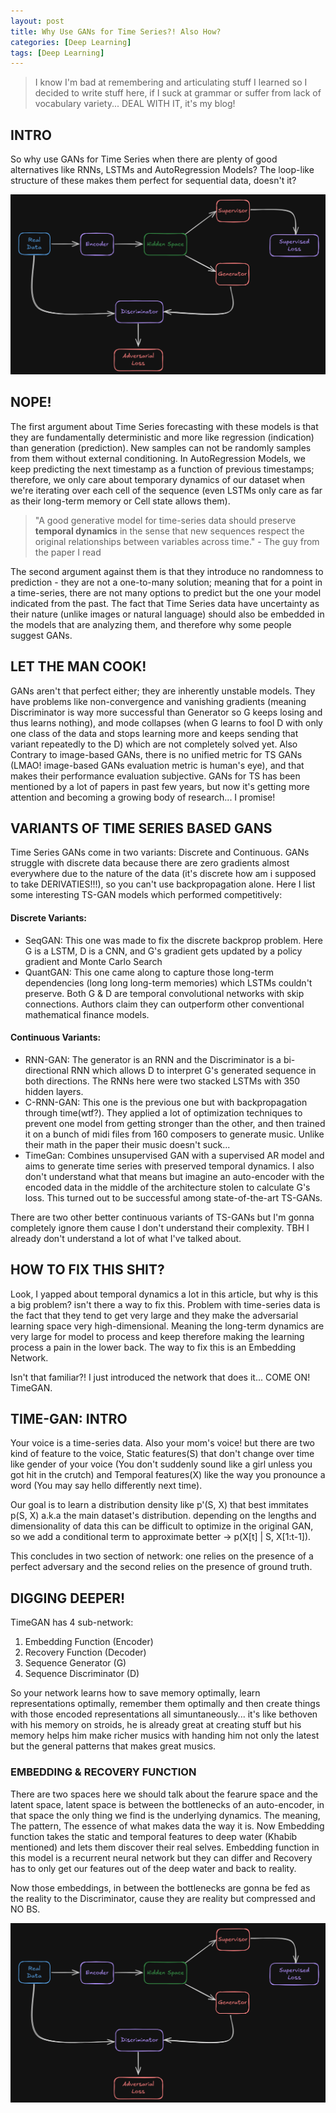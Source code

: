 ```yaml
---
layout: post
title: Why Use GANs for Time Series?! Also How?
categories: [Deep Learning]
tags: [Deep Learning]
---
```

>I know I'm bad at remembering and articulating stuff I learned so I decided to write stuff here, if I suck at grammar or suffer from lack of vocabulary variety... DEAL WITH IT, it's my blog!

##   INTRO

So why use GANs for Time Series when there are plenty of good alternatives like RNNs, LSTMs and AutoRegression Models? The loop-like structure of these makes them perfect for sequential data, doesn't it?

![GANs!](/assets/images/timegan-diagram.png)

##   NOPE!

The first argument about Time Series forecasting with these models is that they are fundamentally deterministic and more like regression (indication) than generation (prediction). New samples can not be randomly samples from them without external conditioning. In AutoRegression Models, we keep predicting the next timestamp as a function of previous timestamps; therefore, we only care about temporary dynamics of our dataset when we're iterating over each cell of the sequence (even LSTMs only care as far as their long-term memory or Cell state allows them).

> "A good generative model for time-series data should preserve **temporal dynamics** in the sense that new sequences respect the original relationships between variables across time." - The guy from the paper I read

The second argument against them is that they introduce no randomness to prediction - they are not a one-to-many solution; meaning that for a point in a time-series, there are not many options to predict but the one your model indicated from the past. The fact that Time Series data have uncertainty as their nature (unlike images or natural language) should also be embedded in the models that are analyzing them, and therefore why some people suggest GANs.

##   LET THE MAN COOK!

GANs aren't that perfect either; they are inherently unstable models. They have problems like non-convergence and vanishing gradients (meaning Discriminator is way more successful than Generator so G keeps losing and thus learns nothing), and mode collapses (when G learns to fool D with only one class of the data and stops learning more and keeps sending that variant repeatedly to the D) which are not completely solved yet. Also Contrary to image-based GANs, there is no unified metric for TS GANs (LMAO! image-based GANs evaluation metric is human's eye), and that makes their performance evaluation subjective. GANs for TS has been mentioned by a lot of papers in past few years, but now it's getting more attention and becoming a growing body of research... I promise!

##   VARIANTS OF TIME SERIES BASED GANS

Time Series GANs come in two variants: Discrete and Continuous. GANs struggle with discrete data because there are zero gradients almost everywhere due to the nature of the data (it's discrete how am i supposed to take DERIVATIES!!!), so you can't use backpropagation alone. Here I list some interesting TS-GAN models which performed competitively: 

#### Discrete Variants:

- SeqGAN: This one was made to fix the discrete backprop problem. Here G is a LSTM, D is a CNN, and G's gradient gets updated by a policy gradient and Monte Carlo Search 
- QuantGAN: This one came along to capture those long-term dependencies (long long long-term memories) which LSTMs couldn't preserve. Both G & D are temporal convolutional networks with skip connections. Authors claim they can outperform other conventional mathematical finance models.

#### Continuous Variants:
- RNN-GAN: The generator is an RNN and the Discriminator is a bi-directional RNN which allows D to interpret G's generated sequence in both directions. The RNNs here were two stacked LSTMs with 350 hidden layers.
- C-RNN-GAN: This one is the previous one but with backpropagation through time(wtf?). They applied a lot of optimization techniques to prevent one model from getting stronger than the other, and then trained it on a bunch of midi files from 160 composers to generate music. Unlike their math in the paper their music doesn't suck...
- TimeGan: Combines unsupervised GAN with a supervised AR model and aims to generate time series with preserved temporal dynamics. I also don't understand what that means but imagine an auto-encoder with the encoded data in the middle of the architecture stolen to calculate G's loss. This turned out to be successful among state-of-the-art TS-GANs.

There are two other better continuous variants of TS-GANs but I'm gonna completely ignore them cause I don't understand their complexity. TBH I already don't understand a lot of what I've talked about. 

##   HOW TO FIX THIS SHIT?

Look, I yapped about temporal dynamics a lot in this article, but why is this a big problem? isn't there a way to fix this. Problem with time-series data is the fact that they tend to get very large and they make the adversarial learning space very high-dimensional. Meaning the long-term dynamics are very large for model to process and keep therefore making the learning process a pain in the lower back. The way to fix this is an Embedding Network.

Isn't that familiar?! I just introduced the network that does it... COME ON! TimeGAN.

##   TIME-GAN: INTRO

Your voice is a time-series data. Also your mom's voice! but there are two kind of feature to the voice, Static features(S) that don't change over time like gender of your voice (You don't suddenly sound like a girl unless you got hit in the crutch) and Temporal features(X) like the way you pronounce a word (You may say hello differently next time).

Our goal is to learn a distribution density like p'(S, X) that best immitates p(S, X) a.k.a the main dataset's distribution. depending on the lengths and dimensionality of data this can be difficult to optimize in the original GAN, so we add a conditional term to approximate better -> p(X[t] | S, X[1:t-1]). 

This concludes in two section of network: one relies on the presence of a perfect adversary and the second relies on the presence of ground truth.

##   DIGGING DEEPER!

TimeGAN has 4 sub-network: 

1. Embedding Function (Encoder)
2. Recovery Function (Decoder) 
3. Sequence Generator (G) 
4. Sequence Discriminator (D)

So your network learns how to save memory optimally, learn representations optimally, remember them optimally and then create things with those encoded representations all simuntaneously... it's like bethoven with his memory on stroids, he is already great at creating stuff but his memory helps him make richer musics with handing him not only the latest but the general patterns that makes great musics.

###  EMBEDDING & RECOVERY FUNCTION

There are two spaces here we should talk about the fearure space and the latent space, latent space is between the bottlenecks of an auto-encoder, in that space the only thing we find is the underlying dynamics. The meaning, The pattern, The essence of what makes data the way it is. Now Embedding function takes the static and temporal features to deep water (Khabib mentioned) and lets them discover their real selves. Embedding function in this model is a recurrent neural network but they can differ and Recovery has to only get our features out of the deep water and back to reality.

Now those embeddings, in between the bottlenecks are gonna be fed as the reality to the Discriminator, cause they are reality but compressed and NO BS.

![TimeGAN Architecture](/assets/images/timegan-diagram.png)
